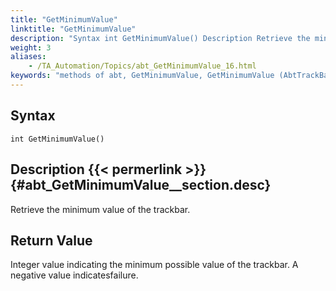 ```yaml
--- 
title: "GetMinimumValue"
linktitle: "GetMinimumValue"
description: "Syntax int GetMinimumValue() Description Retrieve the minimum value of the trackbar. Return Value Integer value indicating the minimum possible value of the trackbar. A negative value indicates ..."
weight: 3
aliases: 
    - /TA_Automation/Topics/abt_GetMinimumValue_16.html
keywords: "methods of abt, GetMinimumValue, GetMinimumValue (AbtTrackBar), AbtTrackBar, getminiumvalue, gettrackbar getminimumvalue, minimum value of trackbar, retrieve minimum value of slider control, minimum limit of trackbar"
---
```


## Syntax

`int GetMinimumValue()`

## Description {{< permerlink >}} {#abt_GetMinimumValue__section.desc} 

Retrieve the minimum value of the trackbar.

## Return Value

Integer value indicating the minimum possible value of the trackbar. A negative value indicatesfailure.





